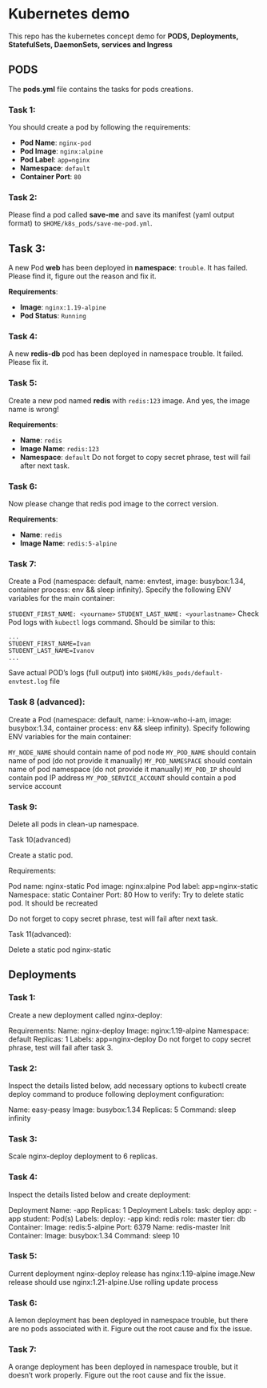 # Kubernetes demo
This repo has the kubernetes concept demo for **PODS, Deployments, StatefulSets, DaemonSets, services and Ingress**

## PODS
The **pods.yml** file contains the tasks for pods creations.
### Task 1:
You should create a pod by following the requirements:
- **Pod Name**: `nginx-pod`
- **Pod Image**: `nginx:alpine`
- **Pod Label**: `app=nginx`
- **Namespace**: `default`
- **Container Port**: `80`

### Task 2:
Please find a pod called **save-me** and save its manifest (yaml output format) to `$HOME/k8s_pods/save-me-pod.yml`.

## Task 3:
A new Pod **web** has been deployed in **namespace**: `trouble`. It has failed. Please find it, figure out the reason and fix it.

**Requirements**:

- **Image**: `nginx:1.19-alpine`
- **Pod Status**: `Running`

### Task 4:
A new **redis-db** pod has been deployed in namespace trouble. It failed. Please fix it.

### Task 5:
Create a new pod named **redis** with `redis:123` image. And yes, the image name is wrong!

**Requirements**:

- **Name**: `redis`
- **Image Name**: `redis:123`
- **Namespace**: `default`
Do not forget to copy secret phrase, test will fail after next task.

### Task 6:
Now please change that redis pod image to the correct version.

**Requirements**:

- **Name**: `redis`
- **Image Name**: `redis:5-alpine`

### Task 7:
Create a Pod (namespace: default, name: envtest, image: busybox:1.34, container process: env && sleep infinity). 
Specify the following ENV variables for the main container:

`STUDENT_FIRST_NAME: <yourname>`
`STUDENT_LAST_NAME: <yourlastname>`
Check Pod logs with `kubectl` logs command. Should be similar to this:
```
... 
STUDENT_FIRST_NAME=Ivan 
STUDENT_LAST_NAME=Ivanov 
...
```
Save actual POD’s logs (full output) into `$HOME/k8s_pods/default-envtest.log` file

### Task 8 (advanced):
Create a Pod (namespace: default, name: i-know-who-i-am, image: busybox:1.34, container process: env && sleep infinity). Specify following ENV variables for the main container:

`MY_NODE_NAME` should contain name of pod node
`MY_POD_NAME` should contain name of pod (do not provide it manually)
`MY_POD_NAMESPACE` should contain name of pod namespace (do not provide it manually)
`MY_POD_IP` should contain pod IP address
`MY_POD_SERVICE_ACCOUNT` should contain a pod service account


### Task 9:
Delete all pods in clean-up namespace.

Task 10(advanced)

Create a static pod.

Requirements:

Pod name: nginx-static
Pod image: nginx:alpine
Pod label: app=nginx-static
Namespace: static
Container Port: 80
How to verify: Try to delete static pod. It should be recreated

Do not forget to copy secret phrase, test will fail after next task.

Task 11(advanced):

Delete a static pod nginx-static

## Deployments

### Task 1:
Create a new deployment called nginx-deploy:

Requirements:
 Name: nginx-deploy
 Image: nginx:1.19-alpine
 Namespace: default
 Replicas: 1
 Labels: app=nginx-deploy
Do not forget to copy secret phrase, test will fail after task 3.

### Task 2:
Inspect the details listed below, add necessary options to kubectl create deploy command to produce following deployment configuration:

Name: easy-peasy
Image: busybox:1.34
Replicas: 5
Command: sleep infinity
### Task 3:
Scale nginx-deploy deployment to 6 replicas.

### Task 4:
Inspect the details listed below and create deployment:

Deployment Name: <youname>-app
Replicas: 1
Deployment Labels:
  task: deploy
  app: <youname>-app
  student: <youname>
Pod(s) Labels:
   deploy: <youname>-app
   kind: redis
   role: master
   tier: db
Container:
   Image: redis:5-alpine
   Port: 6379
   Name: redis-master
Init Container:
   Image: busybox:1.34
   Command: sleep 10

### Task 5:
Current deployment nginx-deploy release has nginx:1.19-alpine image.New release should use nginx:1.21-alpine.Use rolling update process

### Task 6:
A lemon deployment has been deployed in namespace trouble, but there are no pods associated with it. Figure out the root cause and fix the issue.

### Task 7:
A orange deployment has been deployed in namespace trouble, but it doesn’t work properly. Figure out the root cause and fix the issue.

